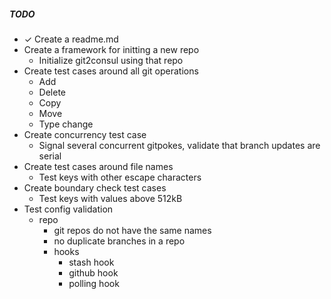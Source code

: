 ##### TODO

* ✓ Create a readme.md
* Create a framework for initting a new repo
    * Initialize git2consul using that repo
* Create test cases around all git operations
    * Add
    * Delete
    * Copy
    * Move
    * Type change
* Create concurrency test case
    * Signal several concurrent gitpokes, validate that branch updates are serial
* Create test cases around file names
    * Test keys with other escape characters
* Create boundary check test cases
    * Test keys with values above 512kB
* Test config validation
    * repo
        * git repos do not have the same names
        * no duplicate branches in a repo
        * hooks
            * stash hook
            * github hook
            * polling hook
